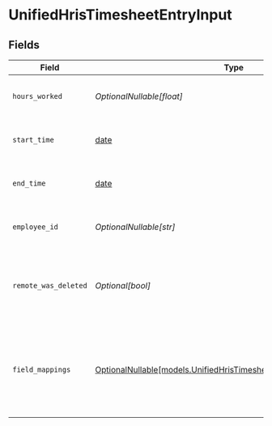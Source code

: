 # UnifiedHrisTimesheetEntryInput


## Fields

| Field                                                                                                                            | Type                                                                                                                             | Required                                                                                                                         | Description                                                                                                                      | Example                                                                                                                          |
| -------------------------------------------------------------------------------------------------------------------------------- | -------------------------------------------------------------------------------------------------------------------------------- | -------------------------------------------------------------------------------------------------------------------------------- | -------------------------------------------------------------------------------------------------------------------------------- | -------------------------------------------------------------------------------------------------------------------------------- |
| `hours_worked`                                                                                                                   | *OptionalNullable[float]*                                                                                                        | :heavy_minus_sign:                                                                                                               | The number of hours worked                                                                                                       | 40                                                                                                                               |
| `start_time`                                                                                                                     | [date](https://docs.python.org/3/library/datetime.html#date-objects)                                                             | :heavy_minus_sign:                                                                                                               | The start time of the timesheet entry                                                                                            | 2024-10-01T08:00:00Z                                                                                                             |
| `end_time`                                                                                                                       | [date](https://docs.python.org/3/library/datetime.html#date-objects)                                                             | :heavy_minus_sign:                                                                                                               | The end time of the timesheet entry                                                                                              | 2024-10-01T16:00:00Z                                                                                                             |
| `employee_id`                                                                                                                    | *OptionalNullable[str]*                                                                                                          | :heavy_minus_sign:                                                                                                               | The UUID of the associated employee                                                                                              | 801f9ede-c698-4e66-a7fc-48d19eebaa4f                                                                                             |
| `remote_was_deleted`                                                                                                             | *Optional[bool]*                                                                                                                 | :heavy_minus_sign:                                                                                                               | Indicates if the timesheet entry was deleted in the remote system                                                                | false                                                                                                                            |
| `field_mappings`                                                                                                                 | [OptionalNullable[models.UnifiedHrisTimesheetEntryInputFieldMappings]](../models/unifiedhristimesheetentryinputfieldmappings.md) | :heavy_minus_sign:                                                                                                               | The custom field mappings of the object between the remote 3rd party & Panora                                                    | {<br/>"custom_field_1": "value1",<br/>"custom_field_2": "value2"<br/>}                                                           |